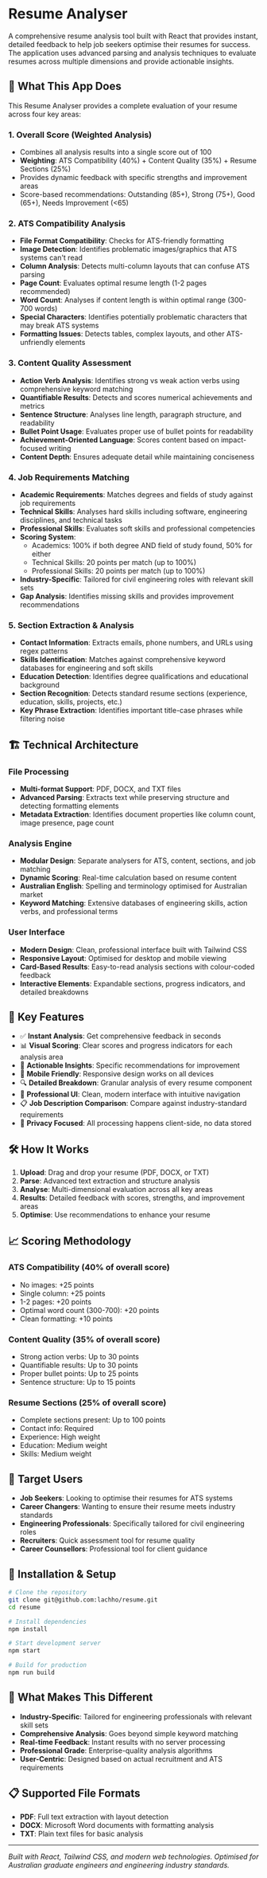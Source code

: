 # Resume Analyser

A comprehensive resume analysis tool built with React that provides instant, detailed feedback to help job seekers optimise their resumes for success. The application uses advanced parsing and analysis techniques to evaluate resumes across multiple dimensions and provide actionable insights.

## 🎯 What This App Does

This Resume Analyser provides a complete evaluation of your resume across four key areas:

### 1. **Overall Score (Weighted Analysis)**
- Combines all analysis results into a single score out of 100
- **Weighting**: ATS Compatibility (40%) + Content Quality (35%) + Resume Sections (25%)
- Provides dynamic feedback with specific strengths and improvement areas
- Score-based recommendations: Outstanding (85+), Strong (75+), Good (65+), Needs Improvement (<65)

### 2. **ATS Compatibility Analysis**
- **File Format Compatibility**: Checks for ATS-friendly formatting
- **Image Detection**: Identifies problematic images/graphics that ATS systems can't read
- **Column Analysis**: Detects multi-column layouts that can confuse ATS parsing
- **Page Count**: Evaluates optimal resume length (1-2 pages recommended)
- **Word Count**: Analyses if content length is within optimal range (300-700 words)
- **Special Characters**: Identifies potentially problematic characters that may break ATS systems
- **Formatting Issues**: Detects tables, complex layouts, and other ATS-unfriendly elements

### 3. **Content Quality Assessment**
- **Action Verb Analysis**: Identifies strong vs weak action verbs using comprehensive keyword matching
- **Quantifiable Results**: Detects and scores numerical achievements and metrics
- **Sentence Structure**: Analyses line length, paragraph structure, and readability
- **Bullet Point Usage**: Evaluates proper use of bullet points for readability
- **Achievement-Oriented Language**: Scores content based on impact-focused writing
- **Content Depth**: Ensures adequate detail while maintaining conciseness

### 4. **Job Requirements Matching**
- **Academic Requirements**: Matches degrees and fields of study against job requirements
- **Technical Skills**: Analyses hard skills including software, engineering disciplines, and technical tasks
- **Professional Skills**: Evaluates soft skills and professional competencies
- **Scoring System**: 
  - Academics: 100% if both degree AND field of study found, 50% for either
  - Technical Skills: 20 points per match (up to 100%)
  - Professional Skills: 20 points per match (up to 100%)
- **Industry-Specific**: Tailored for civil engineering roles with relevant skill sets
- **Gap Analysis**: Identifies missing skills and provides improvement recommendations

### 5. **Section Extraction & Analysis**
- **Contact Information**: Extracts emails, phone numbers, and URLs using regex patterns
- **Skills Identification**: Matches against comprehensive keyword databases for engineering and soft skills
- **Education Detection**: Identifies degree qualifications and educational background
- **Section Recognition**: Detects standard resume sections (experience, education, skills, projects, etc.)
- **Key Phrase Extraction**: Identifies important title-case phrases while filtering noise

## 🏗️ Technical Architecture

### **File Processing**
- **Multi-format Support**: PDF, DOCX, and TXT files
- **Advanced Parsing**: Extracts text while preserving structure and detecting formatting elements
- **Metadata Extraction**: Identifies document properties like column count, image presence, page count

### **Analysis Engine**
- **Modular Design**: Separate analysers for ATS, content, sections, and job matching
- **Dynamic Scoring**: Real-time calculation based on resume content
- **Australian English**: Spelling and terminology optimised for Australian market
- **Keyword Matching**: Extensive databases of engineering skills, action verbs, and professional terms

### **User Interface**
- **Modern Design**: Clean, professional interface built with Tailwind CSS
- **Responsive Layout**: Optimised for desktop and mobile viewing
- **Card-Based Results**: Easy-to-read analysis sections with colour-coded feedback
- **Interactive Elements**: Expandable sections, progress indicators, and detailed breakdowns

## 🚀 Key Features

- ✅ **Instant Analysis**: Get comprehensive feedback in seconds
- 📊 **Visual Scoring**: Clear scores and progress indicators for each analysis area
- 🎯 **Actionable Insights**: Specific recommendations for improvement
- 📱 **Mobile Friendly**: Responsive design works on all devices
- 🔍 **Detailed Breakdown**: Granular analysis of every resume component
- 🎨 **Professional UI**: Clean, modern interface with intuitive navigation
- 📋 **Job Description Comparison**: Compare against industry-standard requirements
- 🚫 **Privacy Focused**: All processing happens client-side, no data stored

## 🛠️ How It Works

1. **Upload**: Drag and drop your resume (PDF, DOCX, or TXT)
2. **Parse**: Advanced text extraction and structure analysis
3. **Analyse**: Multi-dimensional evaluation across all key areas
4. **Results**: Detailed feedback with scores, strengths, and improvement areas
5. **Optimise**: Use recommendations to enhance your resume

## 📈 Scoring Methodology

### **ATS Compatibility** (40% of overall score)
- No images: +25 points
- Single column: +25 points
- 1-2 pages: +20 points
- Optimal word count (300-700): +20 points
- Clean formatting: +10 points

### **Content Quality** (35% of overall score)
- Strong action verbs: Up to 30 points
- Quantifiable results: Up to 30 points
- Proper bullet points: Up to 25 points
- Sentence structure: Up to 15 points

### **Resume Sections** (25% of overall score)
- Complete sections present: Up to 100 points
- Contact info: Required
- Experience: High weight
- Education: Medium weight
- Skills: Medium weight

## 🎯 Target Users

- **Job Seekers**: Looking to optimise their resumes for ATS systems
- **Career Changers**: Wanting to ensure their resume meets industry standards
- **Engineering Professionals**: Specifically tailored for civil engineering roles
- **Recruiters**: Quick assessment tool for resume quality
- **Career Counsellors**: Professional tool for client guidance

## 🔧 Installation & Setup

```bash
# Clone the repository
git clone git@github.com:lachho/resume.git
cd resume

# Install dependencies
npm install

# Start development server
npm start

# Build for production
npm run build
```

## 🌟 What Makes This Different

- **Industry-Specific**: Tailored for engineering professionals with relevant skill sets
- **Comprehensive Analysis**: Goes beyond simple keyword matching
- **Real-time Feedback**: Instant results with no server processing
- **Professional Grade**: Enterprise-quality analysis algorithms
- **User-Centric**: Designed based on actual recruitment and ATS requirements

## 📋 Supported File Formats

- **PDF**: Full text extraction with layout detection
- **DOCX**: Microsoft Word documents with formatting analysis
- **TXT**: Plain text files for basic analysis

---

*Built with React, Tailwind CSS, and modern web technologies. Optimised for Australian graduate engineers and engineering industry standards.*